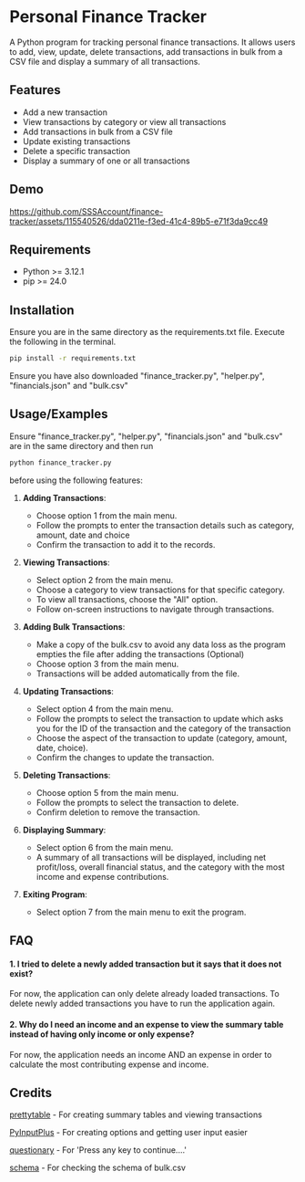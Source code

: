 
# Personal Finance Tracker

A Python program for tracking personal finance transactions. It allows users to add, view, update, delete transactions, add transactions in bulk from a CSV file and display a summary of all transactions.


## Features

- Add a new transaction
- View transactions by category or view all transactions
- Add transactions in bulk from a CSV file
- Update existing transactions
- Delete a specific transaction
- Display a summary of one or all transactions

## Demo

https://github.com/SSSAccount/finance-tracker/assets/115540526/dda0211e-f3ed-41c4-89b5-e71f3da9cc49

## Requirements
- Python >= 3.12.1
- pip >= 24.0

## Installation

Ensure you are in the same directory as the requirements.txt file. Execute the following in the terminal.

```bash
pip install -r requirements.txt
```

Ensure you have also downloaded "finance_tracker.py", "helper.py", "financials.json" and "bulk.csv"

## Usage/Examples

Ensure "finance_tracker.py", "helper.py", "financials.json" and "bulk.csv" are in the same directory and then run 
```bash
python finance_tracker.py
```

 before using the following features:

1. **Adding Transactions**:
   - Choose option 1 from the main menu.
   - Follow the prompts to enter the transaction details such as category, amount, date and choice
   - Confirm the transaction to add it to the records.

2. **Viewing Transactions**:
   - Select option 2 from the main menu.
   - Choose a category to view transactions for that specific category.
   - To view all transactions, choose the "All" option.
   - Follow on-screen instructions to navigate through transactions.

3. **Adding Bulk Transactions**:
   - Make a copy of the bulk.csv to avoid any data loss as the program empties the file after adding the transactions (Optional)
   - Choose option 3 from the main menu.
   - Transactions will be added automatically from the file.

4. **Updating Transactions**:
   - Select option 4 from the main menu.
   - Follow the prompts to select the transaction to update which asks you for the ID of the transaction and the category of the transaction
   - Choose the aspect of the transaction to update (category, amount, date, choice).
   - Confirm the changes to update the transaction.

5. **Deleting Transactions**:
   - Choose option 5 from the main menu.
   - Follow the prompts to select the transaction to delete.
   - Confirm deletion to remove the transaction.

6. **Displaying Summary**:
   - Select option 6 from the main menu.
   - A summary of all transactions will be displayed, including net profit/loss, overall financial status, and the category with the most income and expense contributions.

7. **Exiting Program**:
   - Select option 7 from the main menu to exit the program.


## FAQ

#### 1. I tried to delete a newly added transaction but it says that it does not exist?

For now, the application can only delete already loaded transactions. To delete newly added transactions you have to run the application again.

#### 2. Why do I need an income and an expense to view the summary table instead of having only income or only expense?

For now, the application needs an income AND an expense in order to calculate the most contributing expense and income.


## Credits

[prettytable](https://github.com/jazzband/prettytable) - For creating summary tables and viewing transactions

[PyInputPlus](https://github.com/asweigart/pyinputplus) - For creating options and getting user input easier

[questionary](https://github.com/tmbo/questionary) - For 'Press any key to continue....'

[schema](https://github.com/keleshev/schema) - For checking the schema of bulk.csv
